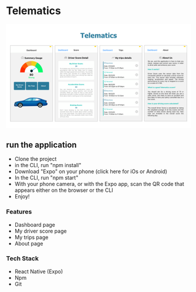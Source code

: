 # Telematics

![image info](./assets/mockup/Telematics_ReadMe.png)

## run the application

- Clone the project
- in the CLI, run "npm install"
- Download "Expo" on your phone (click here for iOs or Android)
- In the CLI, run "npm start"
- With your phone camera, or with the Expo app, scan the QR code that appears either on the browser or the CLI
- Enjoy!

### Features

- Dashboard page
- My driver score page
- My trips page
- About page

### Tech Stack

- React Native (Expo)
- Npm
- Git